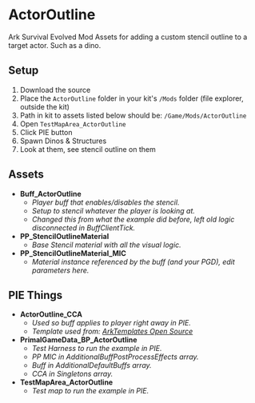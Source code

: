 # ActorOutline
Ark Survival Evolved Mod Assets for adding a custom stencil outline to a target actor. Such as a dino.

## Setup
1. Download the source
2. Place the `ActorOutline` folder in your kit's `/Mods` folder (file explorer, outside the kit)
3. Path in kit to assets listed below should be: `/Game/Mods/ActorOutline`
4. Open `TestMapArea_ActorOutline` 
5. Click PIE button
6. Spawn Dinos & Structures
7. Look at them, see stencil outline on them

## Assets
- **Buff_ActorOutline**
  - *Player buff that enables/disables the stencil.*
  - *Setup to stencil whatever the player is looking at.*
  - *Changed this from what the example did before, left old logic disconnected in BuffClientTick.* 
- **PP_StencilOutlineMaterial**
  - *Base Stencil material with all the visual logic.*
- **PP_StencilOutlineMaterial_MIC**
  - *Material instance referenced by the buff (and your PGD), edit parameters here.*
  
## PIE Things
- **ActorOutline_CCA**
  - *Used so buff applies to player right away in PIE.*
  - *Template used from: [ArkTemplates Open Source](https://github.com/Kozenomenon/ArkTemplates)*
- **PrimalGameData_BP_ActorOutline** 
  - *Test Harness to run the example in PIE.* 
  - *PP MIC in AdditionalBuffPostProcessEffects array.* 
  - *Buff in AdditionalDefaultBuffs array.* 
  - *CCA in Singletons array.* 
- **TestMapArea_ActorOutline** 
  - *Test map to run the example in PIE.* 
 